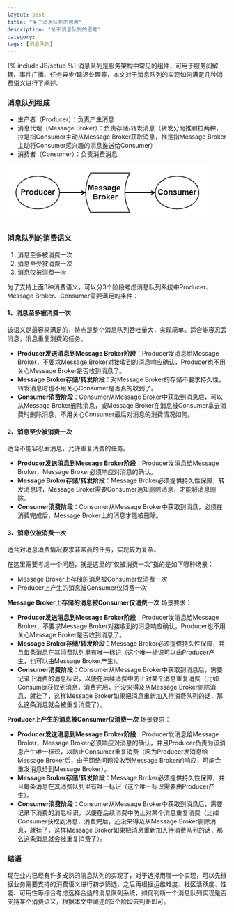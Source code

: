 ```yaml
---
layout: post
title: "关于消息队列的思考"
description: "关于消息队列的思考"
category: 
tags: [消息队列]
---
```

{% include JB/setup %}
消息队列是服务架构中常见的组件，可用于服务间解耦、事件广播、任务异步/延迟处理等，本文对于消息队列的实现如何满足几种消费语义进行了阐述。

### 消息队列组成
* 生产者（Producer）：负责产生消息
* 消息代理（Message Broker）：负责存储/转发消息（转发分为推和拉两种，拉是指Consumer主动从Message Broker获取消息，推是指Message Broker主动将Consumer感兴趣的消息推送给Consumer）
* 消费者（Consumer）：负责消费消息

![](/assets/img/201703220101.png)

<!--more-->

### 消息队列的消费语义
1. 消息至多被消费一次
1. 消息至少被消费一次
1. 消息仅被消费一次

为了支持上面3种消费语义，可以分3个阶段考虑消息队列系统中Producer、Message Broker、Consumer需要满足的条件：

#### 1、消息至多被消费一次

该语义是最容易满足的，特点是整个消息队列吞吐量大，实现简单。适合能容忍丢消息，消息重复消费的任务。

* **Producer发送消息到Message Broker阶段**：Producer发消息给Message Broker，不要求Message Broker对接收到的消息响应确认，Producer也不用关心Message Broker是否收到消息了。
* **Message Broker存储/转发阶段**：对Message Broker的存储不要求持久性，转发消息时也不用关心Consumer是否真的收到了。
* **Consumer消费阶段**：Consumer从Message Broker中获取到消息后，可以从Message Broker删除消息，或Message Broker在消息被Consumer拿去消费时删除消息，不用关心Consumer最后对消息的消费情况如何。

#### 2、消息至少被消费一次

适合不能容忍丢消息，允许重复消费的任务。

* **Producer发送消息到Message Broker阶段**：Producer发消息给Message Broker，Message Broker必须响应对消息的确认。
* **Message Broker存储/转发阶段**：Message Broker必须提供持久性保障，转发消息时，Message Broker需要Consumer通知删除消息，才能将消息删除。
* **Consumer消费阶段**：Consumer从Message Broker中获取到消息，必须在消费完成后，Message Broker上的消息才能被删除。

#### 3、消息仅被消费一次

适合对消息消费情况要求非常高的任务，实现较为复杂。

在这里需要考虑一个问题，就是这里的“仅被消费一次”指的是如下哪种场景：

* Message Broker上存储的消息被Consumer仅消费一次
* Producer上产生的消息被Consumer仅消费一次

**Message Broker上存储的消息被Consumer仅消费一次** 场景要求：

* **Producer发送消息到Message Broker阶段**：Producer发消息给Message Broker，不要求Message Broker对接收到的消息响应确认，Producer也不用关心Message Broker是否收到消息了。
* **Message Broker存储/转发阶段**：Message Broker必须提供持久性保障，并且每条消息在其消费队列里有唯一标识（这个唯一标识可以由Producer产生，也可以由Message Broker产生）。
* **Consumer消费阶段**：Consumer从Message Broker中获取到消息后，需要记录下消费的消息标识，以便在后续消费中防止对某个消息重复消费（比如Consumer获取到消息，消费完后，还没来得及从Message Broker删除消息，就挂了，这样Message Broker如果把消息重新加入待消费队列的话，那么这条消息就会被重复消费了）。

**Producer上产生的消息被Consumer仅消费一次** 场景要求：

* **Producer发送消息到Message Broker阶段**：Producer发消息给Message Broker，Message Broker必须响应对消息的确认，并且Producer负责为该消息产生唯一标识，以防止Consumer重复消费（因为Producer发消息给Message Broker后，由于网络问题没收到Message Broker的响应，可能会重发消息给到Message Broker）。
* **Message Broker存储/转发阶段**：Message Broker必须提供持久性保障，并且每条消息在其消费队列里有唯一标识（这个唯一标识需要由Producer产生）。
* **Consumer消费阶段**：Consumer从Message Broker中获取到消息后，需要记录下消费的消息标识，以便在后续消费中防止对某个消息重复消费（比如Consumer获取到消息，消费完后，还没来得及从Message Broker删除消息，就挂了，这样Message Broker如果把消息重新加入待消费队列的话，那么这条消息就会被重复消费了）。

### 结语

现在业内已经有许多成熟的消息队列的实现了，对于选择用哪一个实现，可以先根据业务需要支持的消费语义进行初步筛选，之后再根据运维难度、社区活跃度、性能、可用性等综合考虑选择合适的消息队列系统，如何判断一个消息队列实现是否支持某个消费语义，根据本文中阐述的3个阶段去判断即可。
